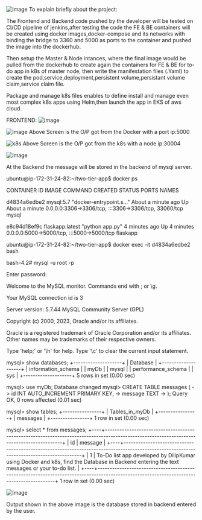 
![image](https://github.com/Dilipkumar-M/two-tier-app/assets/84618503/c85219bd-0fd7-41b4-8572-99ad0d7ab6ad)
To explain briefly about the project:

The Frontend and Backend code pushed by the developer will be tested on CI/CD pipeline of jenkins,after testing the code the FE & BE containers will be created using docker images,docker-compose and its networks with binding the bridge to 3360 and 5000 as ports to the container and pushed the image into the dockerhub.

Then setup the Master & Node intances, where the final image would be pulled from the dockerhub to create again the containers for FE & BE for to-do app in k8s of master node, then write the manifestation files (.Yaml) to create the pod,service,deployment,persistent volume,persistant volume claim,service claim file.

Package and manage k8s files enables to define install and manage even most complex k8s apps using Helm,then launch the app in EKS of aws cloud. 
 

FRONTEND:
![image](https://github.com/Dilipkumar-M/two-tier-app/assets/84618503/65ea824b-356b-4e7e-9307-dfd3efcffcd9)

![image](https://github.com/Dilipkumar-M/two-tier-app/assets/84618503/c35024fa-e436-40bd-aa40-c980d7565f28)
 Above Screen is the O/P got from the Docker with a port ip:5000
 
![k8s](https://github.com/Dilipkumar-M/two-tier-app/assets/84618503/59376c75-ec7b-414f-a312-49fcd5f8f2e5)
 Above Screen is the O/P got from the k8s with a node ip:30004

![image](https://github.com/Dilipkumar-M/two-tier-app/assets/84618503/fdccac40-3326-43b5-9c12-c672db02a3a1)


 At the Backend the message will be stored in the backend of mysql server.

 ubuntu@ip-172-31-24-82:~/two-tier-app$ docker ps
 
CONTAINER ID   IMAGE             COMMAND                  CREATED              STATUS              PORTS                                                  NAMES

d4834a6edbe2   mysql:5.7         "docker-entrypoint.s…"   About a minute ago   Up About a minute   0.0.0.0:3306->3306/tcp, :::3306->3306/tcp, 33060/tcp   mysql

e8c94d18ef9c   flaskapp:latest   "python app.py"          4 minutes ago        Up 4 minutes        0.0.0.0:5000->5000/tcp, :::5000->5000/tcp              flaskapp

ubuntu@ip-172-31-24-82:~/two-tier-app$ docker exec -it d4834a6edbe2 bash

bash-4.2# mysql -u root -p

Enter password: 

Welcome to the MySQL monitor.  Commands end with ; or \g.

Your MySQL connection id is 3

Server version: 5.7.44 MySQL Community Server (GPL)

Copyright (c) 2000, 2023, Oracle and/or its affiliates.

Oracle is a registered trademark of Oracle Corporation and/or its
affiliates. Other names may be trademarks of their respective
owners.

Type 'help;' or '\h' for help. Type '\c' to clear the current input statement.

mysql> show databases;
+--------------------+
| Database           |
+--------------------+
| information_schema |
| myDb               |
| mysql              |
| performance_schema |
| sys                |
+--------------------+
5 rows in set (0.00 sec)

mysql> use myDb;
Database changed
mysql> CREATE TABLE messages (
    ->     id INT AUTO_INCREMENT PRIMARY KEY,
    ->     message TEXT
    -> );
Query OK, 0 rows affected (0.01 sec)

mysql> show tables;
+----------------+
| Tables_in_myDb |
+----------------+
| messages       |
+----------------+
1 row in set (0.00 sec)

mysql> select * from messages;
+----+------------------------------------------------------------------------------------------------------------------------------------------+
| id | message                                                                                                                                  |
+----+------------------------------------------------------------------------------------------------------------------------------------------+
|  1 | To-Do list app developed by DilipKumar using Docker and k8s, find the Database in Backend entering the text messages or your to-do list. |
+----+------------------------------------------------------------------------------------------------------------------------------------------+
1 row in set (0.00 sec)

![image](https://github.com/Dilipkumar-M/two-tier-app/assets/84618503/9e030748-3e2b-447b-93d1-71d469dd147f)

Output shown in the above image is the database stored in backend entered by the user.

 


